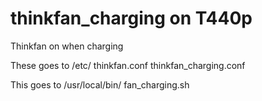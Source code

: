# thinkfan_charging on T440p
Thinkfan on when charging

These goes to /etc/
thinkfan.conf
thinkfan_charging.conf

This goes to /usr/local/bin/
fan_charging.sh
